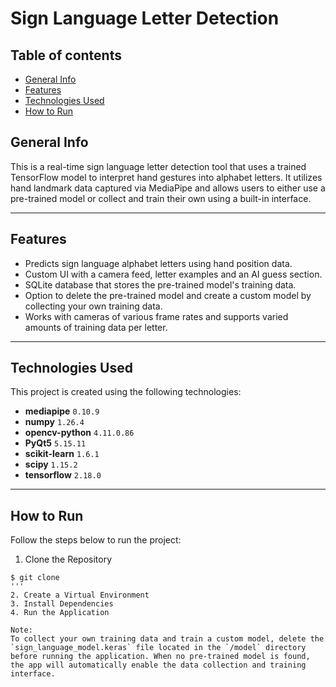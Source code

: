 # Sign Language Letter Detection

## Table of contents
- [General Info](#general-info)
- [Features](#features)
- [Technologies Used](#technologies-used)
- [How to Run](#how-to-run)

## General Info
This is a real-time sign language letter detection tool that uses a trained TensorFlow model to interpret hand gestures into alphabet letters. It utilizes hand landmark data captured via MediaPipe and allows users to either use a pre-trained model or collect and train their own using a built-in interface.

---

## Features

- Predicts sign language alphabet letters using hand position data.
- Custom UI with a camera feed, letter examples and an AI guess section.
- SQLite database that stores the pre-trained model's training data.
- Option to delete the pre-trained model and create a custom model by collecting your own training data.
- Works with cameras of various frame rates and supports varied amounts of training data per letter.

---

## Technologies Used
This project is created using the following technologies:

- **mediapipe** `0.10.9`
- **numpy** `1.26.4`
- **opencv-python** `4.11.0.86`
- **PyQt5** `5.15.11`
- **scikit-learn** `1.6.1`
- **scipy** `1.15.2`
- **tensorflow** `2.18.0`

---

## How to Run
Follow the steps below to run the project:

1. Clone the Repository
```
$ git clone
'''
2. Create a Virtual Environment
3. Install Dependencies
4. Run the Application

Note:
To collect your own training data and train a custom model, delete the `sign_language_model.keras` file located in the `/model` directory before running the application. When no pre-trained model is found, the app will automatically enable the data collection and training interface.
